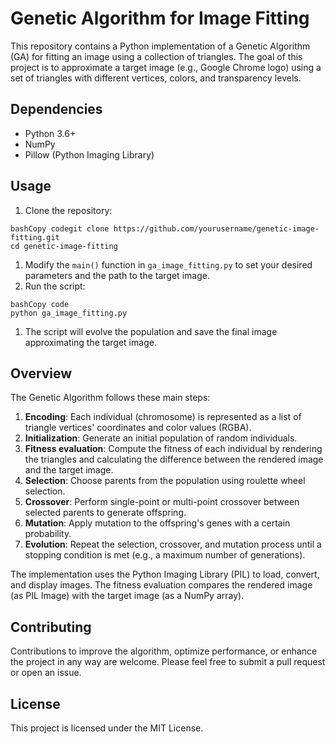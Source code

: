 # Genetic Algorithm for Image Fitting

This repository contains a Python implementation of a Genetic Algorithm (GA) for fitting an image using a collection of triangles. The goal of this project is to approximate a target image (e.g., Google Chrome logo) using a set of triangles with different vertices, colors, and transparency levels.

## Dependencies

- Python 3.6+
- NumPy
- Pillow (Python Imaging Library)

## Usage

1. Clone the repository:

```
bashCopy codegit clone https://github.com/yourusername/genetic-image-fitting.git
cd genetic-image-fitting
```

1. Modify the `main()` function in `ga_image_fitting.py` to set your desired parameters and the path to the target image.
2. Run the script:

```
bashCopy code
python ga_image_fitting.py
```

1. The script will evolve the population and save the final image approximating the target image.

## Overview

The Genetic Algorithm follows these main steps:

1. **Encoding**: Each individual (chromosome) is represented as a list of triangle vertices' coordinates and color values (RGBA).
2. **Initialization**: Generate an initial population of random individuals.
3. **Fitness evaluation**: Compute the fitness of each individual by rendering the triangles and calculating the difference between the rendered image and the target image.
4. **Selection**: Choose parents from the population using roulette wheel selection.
5. **Crossover**: Perform single-point or multi-point crossover between selected parents to generate offspring.
6. **Mutation**: Apply mutation to the offspring's genes with a certain probability.
7. **Evolution**: Repeat the selection, crossover, and mutation process until a stopping condition is met (e.g., a maximum number of generations).

The implementation uses the Python Imaging Library (PIL) to load, convert, and display images. The fitness evaluation compares the rendered image (as PIL Image) with the target image (as a NumPy array).

## Contributing

Contributions to improve the algorithm, optimize performance, or enhance the project in any way are welcome. Please feel free to submit a pull request or open an issue.

## License

This project is licensed under the MIT License.

